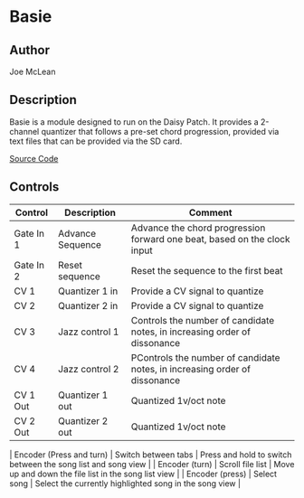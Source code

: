 # Basie

## Author
Joe McLean

## Description
Basie is a module designed to run on the Daisy Patch. It provides a 2-channel quantizer that follows a pre-set chord progression, provided via text files that can be provided via the SD card.

[Source Code](https://github.com/electro-smith/DaisyExamples/tree/master/patch/Sequencer)

## Controls

| Control | Description | Comment |
| --- | --- | --- |
| Gate In 1 | Advance Sequence | Advance the chord progression forward one beat, based on the clock input |
| Gate In 2 | Reset sequence | Reset the sequence to the first beat |
| CV 1 | Quantizer 1 in | Provide a CV signal to quantize |
| CV 2 | Quantizer 2 in | Provide a CV signal to quantize |
| CV 3 | Jazz control 1 | Controls the number of candidate notes, in increasing order of dissonance |
| CV 4 | Jazz control 2 | PControls the number of candidate notes, in increasing order of dissonance |
| CV 1 Out | Quantizer 1 out | Quantized 1v/oct note |
| CV 2 Out | Quantizer 2 out | Quantized 1v/oct note |

| Encoder (Press and turn) | Switch between tabs | Press and hold to switch between the song list and song view |
| Encoder (turn) | Scroll file list | Move up and down the file list in the song list view |
| Encoder (press) | Select song | Select the currently highlighted song in the song view |


